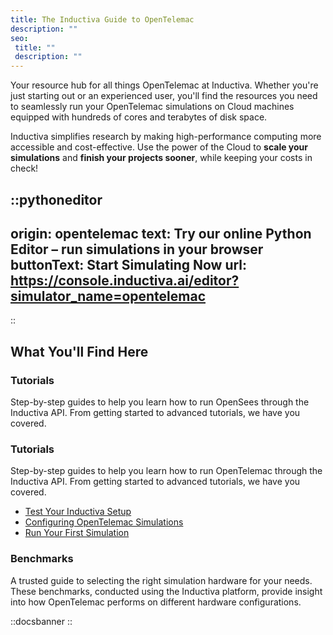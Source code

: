 ```yaml
---
title: The Inductiva Guide to OpenTelemac
description: ""
seo:
 title: ""
 description: ""
---
```


Your resource hub for all things OpenTelemac at Inductiva. Whether you're just starting out or an experienced user, you'll find the resources you need to seamlessly run your OpenTelemac simulations on Cloud machines equipped with hundreds of cores and terabytes of disk space.

Inductiva simplifies research by making high-performance computing more accessible and cost-effective. Use the power of the Cloud to **scale your simulations** and **finish your projects sooner**, while keeping your costs in check! 

::pythoneditor
---
origin: opentelemac
text: Try our online Python Editor – run simulations in your browser
buttonText: Start Simulating Now
url: https://console.inductiva.ai/editor?simulator_name=opentelemac
---
::

## What You'll Find Here

### Tutorials
Step-by-step guides to help you learn how to run OpenSees through the Inductiva API. From getting started to advanced tutorials, we have you covered.

### Tutorials
Step-by-step guides to help you learn how to run OpenTelemac through the Inductiva API. From getting started to advanced tutorials, we have you covered.

- [Test Your Inductiva Setup](tutorials/setup-test)
- [Configuring OpenTelemac Simulations](tutorials/configuring-telemac-simulations)
- [Run Your First Simulation](tutorials/quick-start)

### Benchmarks
A trusted guide to selecting the right simulation hardware for your needs. These benchmarks, conducted using the Inductiva platform, provide insight into how OpenTelemac performs on different hardware configurations.

::docsbanner
::
